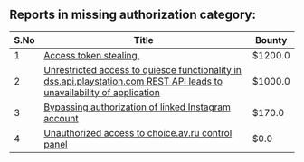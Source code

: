 ## Reports in missing authorization category:
| S.No | Title | Bounty |
| ---- | ----- | ------ |
| 1 | [Access token stealing.](https://hackerone.com/reports/821896) | $1200.0 |
| 2 | [Unrestricted access to quiesce functionality in dss.api.playstation.com REST API leads to unavailability of application](https://hackerone.com/reports/993722) | $1000.0 |
| 3 | [Bypassing authorization of linked Instagram account](https://hackerone.com/reports/1199965) | $170.0 |
| 4 | [Unauthorized access to choice.av.ru control panel](https://hackerone.com/reports/963161) | $0.0 |